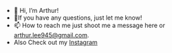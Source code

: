 - 👋 Hi, I’m Arthur!
- 💞️If you have any questions, just let me know!
- 📫 How to reach me just shoot me a message here or arthur.lee945@gmail.com.
- Also Check out my <a href = "https://www.instagram.com/arthur_lee94/" target ="_blank">Instagram</a>

